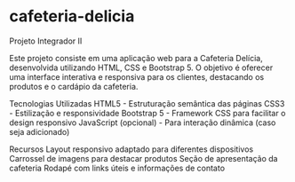 # cafeteria-delicia
Projeto Integrador II

Este projeto consiste em uma aplicação web para a Cafeteria Delícia, desenvolvida utilizando HTML, CSS e Bootstrap 5. O objetivo é oferecer uma interface interativa e responsiva para os clientes, destacando os produtos e o cardápio da cafeteria.

Tecnologias Utilizadas HTML5 - Estruturação semântica das páginas CSS3 - Estilização e responsividade Bootstrap 5 - Framework CSS para facilitar o design responsivo JavaScript (opcional) - Para interação dinâmica (caso seja adicionado)

Recursos Layout responsivo adaptado para diferentes dispositivos Carrossel de imagens para destacar produtos Seção de apresentação da cafeteria Rodapé com links úteis e informações de contato
